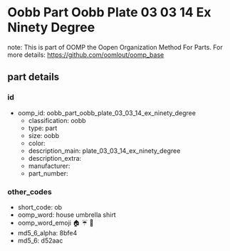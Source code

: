 # Oobb Part Oobb Plate 03 03 14 Ex Ninety Degree  

note: This is part of OOMP the Oopen Organization Method For Parts. For more details: https://github.com/oomlout/oomp_base

##  part details





### id
* oomp_id: oobb_part_oobb_plate_03_03_14_ex_ninety_degree
  * classification: oobb
  * type: part
  * size: oobb
  * color: 
  * description_main: plate_03_03_14_ex_ninety_degree
  * description_extra: 
  * manufacturer: 
  * part_number: 

### other_codes
* short_code: ob
* oomp_word: house umbrella shirt
* oomp_word_emoji :house: :umbrella: :shirt:
* md5_6_alpha: 8bfe4
* md5_6: d52aac